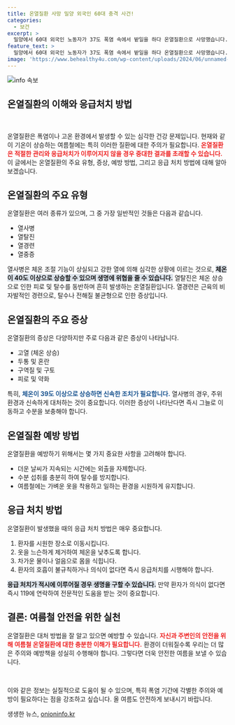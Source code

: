 ```yaml
---
title: 온열질환 사망 밀양 외국인 60대 충격 사건!
categories:
  - 보건
excerpt: >
  밀양에서 60대 외국인 노동자가 37도 폭염 속에서 밭일을 하다 온열질환으로 사망했습니다. 올여름 외국인의 온열 관련 첫 사망 사례로, 더욱 주의가 필요합니다.
feature_text: >
  밀양에서 60대 외국인 노동자가 37도 폭염 속에서 밭일을 하다 온열질환으로 사망했습니다. 올여름 외국인의 온열 관련 첫 사망 사례로, 더욱 주의가 필요합니다.
image: 'https://www.behealthy4u.com/wp-content/uploads/2024/06/unnamed-file.png'
---
```


<p><img src="https://www.behealthy4u.com/wp-content/uploads/2024/06/unnamed-file.png" alt="info 속보" /></p>

<h2 data-ke-size="size26">온열질환의 이해와 응급처치 방법</h2>

<p data-ke-size="size16">&nbsp;</p>

<p>온열질환은 폭염이나 고온 환경에서 발생할 수 있는 심각한 건강 문제입니다. 현재와 같이 기온이 상승하는 여름철에는 특히 이러한 질환에 대한 주의가 필요합니다. <b><span style="color: #ee2323;">온열질환은 적절한 관리와 응급처치가 이루어지지 않을 경우 중대한 결과를 초래할 수 있습니다.</span></b> 이 글에서는 온열질환의 주요 유형, 증상, 예방 방법, 그리고 응급 처치 방법에 대해 알아보겠습니다.</p>

<h2>온열질환의 주요 유형</h2>

<p>온열질환은 여러 종류가 있으며, 그 중 가장 일반적인 것들은 다음과 같습니다.</p>

<ul>
    <li>열사병</li>
    <li>열탈진</li>
    <li>열경련</li>
    <li>열중증</li>
</ul>

<p>열사병은 체온 조절 기능이 상실되고 강한 열에 의해 심각한 상황에 이르는 것으로, <b><span style="background-color: #21538527;">체온이 40도 이상으로 상승할 수 있으며 생명에 위협을 줄 수 있습니다.</span></b> 열탈진은 체온 상승으로 인한 피로 및 탈수를 동반하며 흔히 발생하는 온열질환입니다. 열경련은 근육의 비자발적인 경련으로, 탈수나 전해질 불균형으로 인한 증상입니다.</p>

<h2>온열질환의 주요 증상</h2>

<p>온열질환의 증상은 다양하지만 주로 다음과 같은 증상이 나타납니다.</p>

<ul>
    <li>고열 (체온 상승)</li>
    <li>두통 및 혼란</li>
    <li>구역질 및 구토</li>
    <li>피로 및 약화</li>
</ul>

<p>특히, <b><span style="color: #1a5490;">체온이 39도 이상으로 상승하면 신속한 조치가 필요합니다.</span></b> 열사병의 경우, 주위 환경과 신속하게 대처하는 것이 중요합니다. 이러한 증상이 나타난다면 즉시 그늘로 이동하고 수분을 보충해야 합니다.</p>

<h2>온열질환 예방 방법</h2>

<p>온열질환을 예방하기 위해서는 몇 가지 중요한 사항을 고려해야 합니다.</p>

<ul>
    <li>더운 날씨가 지속되는 시간에는 외출을 자제합니다.</li>
    <li>수분 섭취를 충분히 하여 탈수를 방지합니다.</li>
    <li>여름철에는 가벼운 옷을 착용하고 일하는 환경을 시원하게 유지합니다.</li>
</ul>

<h2>응급 처치 방법</h2>

<p>온열질환이 발생했을 때의 응급 처치 방법은 매우 중요합니다.</p>

<ol>
    <li>환자를 시원한 장소로 이동시킵니다.</li>
    <li>옷을 느슨하게 제거하여 체온을 낮추도록 합니다.</li>
    <li>차가운 물이나 얼음으로 몸을 식힙니다.</li>
    <li>환자의 호흡이 불규칙하거나 의식이 없다면 즉시 응급처치를 시행해야 합니다.</li>
</ol>

<p><b><span style="background-color: #21538527;">응급 처치가 적시에 이루어질 경우 생명을 구할 수 있습니다.</span></b> 만약 환자가 의식이 없다면 즉시 119에 연락하여 전문적인 도움을 받는 것이 중요합니다.</p>

<h2>결론: 여름철 안전을 위한 실천</h2>

<p>온열질환은 대처 방법을 잘 알고 있으면 예방할 수 있습니다. <b><span style="color: #ee2323;">자신과 주변인의 안전을 위해 여름철 온열질환에 대한 충분한 이해가 필요합니다.</span></b> 환경이 더워질수록 우리는 더 많은 주의와 예방책을 성실히 수행해야 합니다. 그렇다면 더욱 안전한 여름을 보낼 수 있습니다.</p>

<p data-ke-size="size16">&nbsp;</p>

<p>이와 같은 정보는 실질적으로 도움이 될 수 있으며, 특히 폭염 기간에 각별한 주의와 예방이 필요하다는 점을 강조하고 싶습니다. 올 여름도 안전하게 보내시기 바랍니다.</p>
생생한 뉴스, <a href="https://onioninfo.kr" rel="dofollow">onioninfo.kr</a>


